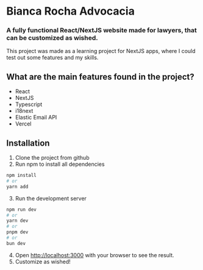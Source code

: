 # Bianca Rocha Advocacia

### A fully functional React/NextJS website made for lawyers, that can be customized as wished.

This project was made as a learning project for NextJS apps, where I could test out some features and my skills.

## What are the main features found in the project?

- React
- NextJS
- Typescript
- i18next
- Elastic Email API
- Vercel

## Installation

1. Clone the project from github
2. Run npm to install all dependencies

```bash
npm install
# or
yarn add
```

3. Run the development server

```bash
npm run dev
# or
yarn dev
# or
pnpm dev
# or
bun dev
```

4. Open [http://localhost:3000](http://localhost:3000) with your browser to see the result.
5. Customize as wished!
